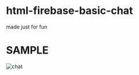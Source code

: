 # html-firebase-basic-chat
made just for fun

# SAMPLE

![chat](https://user-images.githubusercontent.com/34923740/109428623-e5489b80-7a08-11eb-9e70-7c7cee1b9325.gif)
